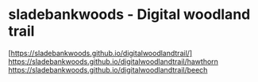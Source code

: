 # sladebankwoods - Digital woodland trail

[https://sladebankwoods.github.io/digitalwoodlandtrail/]
https://sladebankwoods.github.io/digitalwoodlandtrail/hawthorn
https://sladebankwoods.github.io/digitalwoodlandtrail/beech
